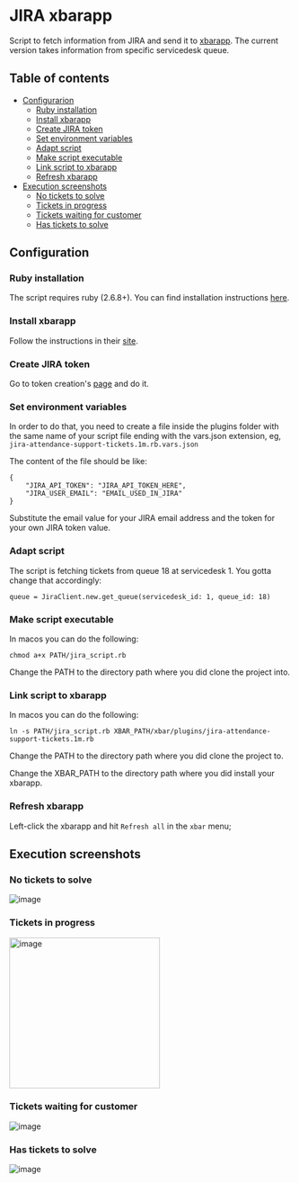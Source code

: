 # JIRA xbarapp

Script to fetch information from JIRA and send it to [xbarapp](https://xbarapp.com/).
The current version takes information from specific servicedesk queue.


## Table of contents

* [Configurarion](#configuration)
  - [Ruby installation](#ruby-installation)
  - [Install xbarapp](#install-xbarapp)
  - [Create JIRA token](#create-jira-token)
  - [Set environment variables](#set-environment-variables)
  - [Adapt script](#adapt-script)
  - [Make script executable](#make-script-executable)
  - [Link script to xbarapp](#link-script-to-xbarapp)
  - [Refresh xbarapp](#refresh-xbarapp)
* [Execution screenshots](#execution-screenshots)
  - [No tickets to solve](#no-tickets-to-solve)
  - [Tickets in progress](#tickets-in-progress)
  - [Tickets waiting for customer](#tickets-waiting-for-customer)
  - [Has tickets to solve](#has-tickets-to-solve)


## Configuration
### Ruby installation
The script requires ruby (2.6.8+). You can find installation instructions [here](https://www.ruby-lang.org/en/documentation/installation/).
### Install xbarapp
Follow the instructions in their [site](https://xbarapp.com/).

### Create JIRA token
Go to token creation's [page](https://id.atlassian.com/manage-profile/security/api-tokens) and do it.

### Set environment variables
In order to do that, you need to create a file inside the plugins folder with the same name of
your script file ending with the vars.json extension, eg,
`jira-attendance-support-tickets.1m.rb.vars.json`

The content of the file should be like:

    {
        "JIRA_API_TOKEN": "JIRA_API_TOKEN_HERE",
        "JIRA_USER_EMAIL": "EMAIL_USED_IN_JIRA"
    }

Substitute the email value for your JIRA email address and the token for your own JIRA token value.

### Adapt script
The script is fetching tickets from queue 18 at servicedesk 1.
You gotta change that accordingly:

    queue = JiraClient.new.get_queue(servicedesk_id: 1, queue_id: 18)

### Make script executable
In macos you can do the following:

    chmod a+x PATH/jira_script.rb

Change the PATH to the directory path where you did clone the project into.

### Link script to xbarapp
In macos you can do the following:

    ln -s PATH/jira_script.rb XBAR_PATH/xbar/plugins/jira-attendance-support-tickets.1m.rb

Change the PATH to the directory path where you did clone the project to.

Change the XBAR_PATH to the directory path where you did install your xbarapp.

### Refresh xbarapp
Left-click the xbarapp and hit `Refresh all` in the `xbar` menu;

## Execution screenshots
### No tickets to solve
![image](https://user-images.githubusercontent.com/1873442/160581965-61bdd4e0-3ae4-4c1b-a3d2-b2f54dbee6b0.png)

### Tickets in progress
<img width="268" alt="image" src="https://user-images.githubusercontent.com/1873442/160601268-69d60277-54c4-4d72-8826-42e2305643b5.png">


### Tickets waiting for customer
![image](https://user-images.githubusercontent.com/1873442/160582012-bf677637-b788-416e-b184-b588cf2426ea.png)

### Has tickets to solve
![image](https://user-images.githubusercontent.com/1873442/160582042-015c7bcc-07da-432d-be70-98b74cb52fb3.png)
